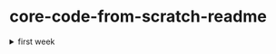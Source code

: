 # core-code-from-scratch-readme


<details><summary> first week </summary>
  
<p>
  
<details><summary> tuesday april 5th </summary>

 ### interpreted & compiled programming languages
 
 #### interpreted programming languages
  
  > since this language is not compiled, everybody will be needing an interpreter to be able to execute the code itself
  
 interpreted programming languages are slower than compiled programming languages, they also go through a program line by line and they execute each command
 also, it can be modified while you are working on them, so you can make changes on the go and also check the results
 
  
| pros | cons |
| ----------- | ----------- |
| cross-platform | an interpreter is required |
| easier to test | usually is slower |
| simply to debug | the source code is public |

#### compiled programming languages
 
  > the compiler uses the source code to produce an exe that contains the machine code
  
compiled programming languages are faster than interpreted programming languages, because in this case the source code is written and a compiler (program)
goes through that source code producing a new file that contains the machine code, usually an executable file
  
  | pros | cons |
| ----------- | ----------- |
| ready to run | not cross-platform |
| it's faster | it's not flexible |
| source code is private | takes extra step |
  
<hr>
  
  >**Java script is both, interpreted and compiled programming language at the same time, because it has characteristics of this two types, it's hybrid**
  
  <hr>

  ### currency converter pseudocode
  > a pseudocode is the way of describing the steps of an algorythm to solve a problem, without using a programming language itself
  
  ```
  #### n1 = usd to convert
  #### n2 = btc price
  #### converted = usd to btc converted
  
  start
  print introduce the amount in usd for converting to btc
  n1 <--- get
  print converting the amount in usd to btc
  n2 <--- get (www.btcprice.com.ve)
  converted <--- n1 * n2
  print converted
  end
  ```    
 
 ### high and low level languages
                 > it refers to the abstraction between **machine languages** and **programming languages**
